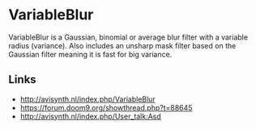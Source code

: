# VariableBlur
VariableBlur is a Gaussian, binomial or average blur filter with a variable radius (variance). Also includes an unsharp mask filter based on the Gaussian filter meaning it is fast for big variance.


## Links
- http://avisynth.nl/index.php/VariableBlur
- https://forum.doom9.org/showthread.php?t=88645
- http://avisynth.nl/index.php/User_talk:Asd
